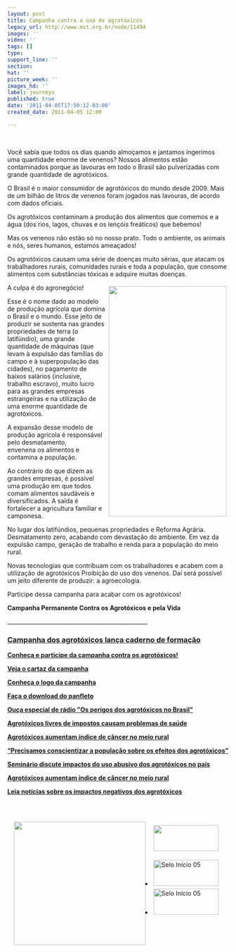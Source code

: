 ```yaml
---
layout: post
title: Campanha contra o uso de agrotóxicos
legacy_url: http://www.mst.org.br/node/11494
images: ''
video: ''
tags: []
type: 
support_line: ''
section: 
hat: ''
picture_week: ''
images_hd: ''
label: journeys
published: true
date: '2011-04-05T17:50:12-03:00'
created_date: 2011-04-05 12:00

---
```

<p>&nbsp;</p><p>Você sabia que todos os dias quando almoçamos e jantamos ingerimos  uma quantidade enorme de venenos? Nossos alimentos estão contaminados  porque as lavouras em todo o Brasil são pulverizadas com grande  quantidade de agrotóxicos.</p>   <p style="text-align: left;">O Brasil é o maior consumidor de  agrotóxicos do mundo desde 2009. Mais de um bilhão de litros de venenos  foram jogados nas lavouras, de acordo com dados oficiais.</p><p>Os  agrotóxicos contaminam a produção dos alimentos que comemos e a água  (dos rios, lagos, chuvas e os lençóis freáticos) que bebemos!</p><p>Mas  os venenos não estão só no nosso prato. Todo o ambiente, os animais e  nós, seres humanos, estamos ameaçados!</p><p>Os agrotóxicos causam uma série  de doenças muito sérias, que atacam os trabalhadores rurais, comunidades  rurais e toda a população, que consome alimentos com substâncias  tóxicas e adquire muitas doenças.</p> <p><img src="http://www.mst.org.br/sites/default/files/images/doencas%20grande.jpg" alt="" align="right" vspace="5" width="268" height="523" hspace="5">A culpa é do agronegócio!</p> <p>Esse  é o nome dado ao modelo de produção agrícola que domina o Brasil e o  mundo. Esse jeito de produzir se sustenta nas grandes propriedades de  terra (o latifúndio), uma grande quantidade de máquinas (que levam à  expulsão das famílias do campo e à superpopulação das cidades), no  pagamento de baixos salários (inclusive, trabalho escravo), muito lucro  para as grandes empresas estrangeiras e na utilização de uma enorme  quantidade de agrotóxicos.</p><p>A expansão desse modelo de produção  agrícola é responsável pelo desmatamento,<br> envenena os alimentos e contamina a população.</p><p>Ao contrário do que dizem as grandes empresas, é possível uma produção em que todos comam alimentos saudáveis e diversificados. A saída é fortalecer a agricultura familiar e camponesa.</p><p>No lugar dos latifúndios, pequenas propriedades e Reforma Agrária. Desmatamento zero, acabando com devastação do ambiente. Em vez da expulsão campo, geração de trabalho e renda para a população do meio rural.</p><p>Novas tecnologias que contribuam com os trabalhadores e acabem com a utilização de agrotóxicos Proibição do uso dos venenos. Daí será possível um jeito diferente de produzir: a agroecologia.</p><p>Participe dessa campanha para acabar com os agrotóxicos!</p><p><strong>Campanha Permanente Contra os Agrotóxicos e pela Vida</strong></p><p>__________________________________________________</p><p><strong><a href="../../../../../Campanha-dos-agrotoxicos-lanca-caderno-de-formacao"><h3><strong>Campanha  dos agrotóxicos lança caderno de formação</strong></h3></a></strong></p><p><a href="http://www.mst.org.br/node/11522"><strong>Conheça e participe da campanha contra os agrotóxicos! </strong></a></p><p><a target="_blank" href="http://www.mst.org.br/sites/default/files/cartaz%20campanha%20SAIDA.pdf"><strong>Veja o cartaz da campanha</strong></a></p><p><a href="http://www.mst.org.br/sites/default/files/logopreto2_agrotoxicos.jpg" onclick="window.open(this.href,'','resizable=no,location=no,menubar=no,scrollbars=no,status=no,toolbar=no,fullscreen=no,dependent=no,status'); return false"><strong>Conheça o logo da campanha</strong></a></p><p><a href="http://www.mst.org.br/sites/default/files/panfleto_campanha_agrotoxicos.pdf" onclick="window.open(this.href,'','resizable=no,location=no,menubar=no,scrollbars=no,status=no,toolbar=no,fullscreen=no,dependent=no,status'); return false"><strong>Faça o download do panfleto</strong></a></p><p><a target="_blank" href="http://www.radioagencianp.com.br/9577-Os-perigos-dos-agrotoxicos-no-Brasil"><strong>Ouça especial de rádio "Os perigos dos agrotóxicos no Brasil"</strong></a></p><p><a href="../../../../../node/10603"><strong>Agrotóxicos livres de  impostos causam problemas de saúde</strong></a></p><p><a href="../../../../../Agrotoxicos-aumentam-indice-de-cancer-no-meio-rural"><strong>Agrotóxicos  aumentam índice de câncer no meio rural</strong></a></p><p><a href="../../../../../Precisamos-conscientizar-a-populacaosobre-os-efeitos-dos-agrotoxicos"><strong>“Precisamos  conscientizar a população sobre os efeitos dos agrotóxicos”</strong></a></p><p><a href="../../../../../Seminario/agrotoxicos"><strong>Seminário discute  impactos do uso abusivo dos agrotóxicos no país</strong></a></p><p><a href="http://www.mst.org.br/node/10586"><strong>Agrotóxicos aumentam índice de câncer no meio rural </strong></a></p><p><strong><a href="http://www.mst.org.br/taxonomy/term/551"><strong>Leia  notícias sobre os impactos negativos dos agrotóxicos</strong></a></strong></p><p>&nbsp;</p><p><a target="_blank" href="http://www.radioagencianp.com.br/9577-Os-perigos-dos-agrotoxicos-no-Brasil"><img alt="" style="width: 300px; height: 280px;" src="http://www.radioagencianp.com.br/sites/ranp/imagens/capaabertura.jpg" align="left" vspace="15" hspace="15"></a></p><p><a target="_blank" href="http://portal.anvisa.gov.br/wps/portal/anvisa/home/agrotoxicotoxicologia?cat=Programa+de+Analise+de+Residuos+de+Agrotoxicos+em+Alimentos&amp;cat1=com.ibm.workplace.wcm.api.WCM_Category%2FPrograma+de+Analise+de+Residuos+de+Agrotoxicos+em+Alimentos%2F8a9ef8004f5fe567ad68af067ac26136%2FPUBLISHED&amp;con=com.ibm.workplace.wcm.api.WCM_Content%2FPrograma+de+Analise+de+Residuos+de+Agrotoxicos+em+Alimentos+%28PARA%29%2F950afe804055456e8b78ab89c90d54b4%2FPUBLISHED&amp;showForm=no&amp;siteArea=Agrotoxicos+e+Toxicologia&amp;WCM_GLOBAL_CONTEXT=/wps/wcm/connect/anvisa/Anvisa/Inicio/Agrotoxicos+e+Toxicologia/Publicacao+Agrotoxicos+e+Toxicologia/Programa+de+Analise+de+Residuos+de+Agrotoxicos+em+Alimentos+%28PARA%29"><img src="http://www.mst.org.br/sites/default/files/images/anvisa.jpg" alt="" vspace="3" hspace="3"></a></p><p><a href="http://portal.anvisa.gov.br/wps/portal/anvisa/home/agrotoxicotoxicologia/%21ut/p/c5/04_SB8K8xLLM9MSSzPy8xBz9CP0os3hnd0cPE3MfAwMDMydnA093Uz8z00B_A3djM6B8JE55A38jArq99KPSc_KTgPaEg2zGY5IhAXkjiLwBDuBooO_nkZ-bql-QG1EZ7KnrCABWE-ZV/dl3/d3/L0lDU0lKSWdra0EhIS9JTlJBQUlpQ2dBek15cUEhL1lCSlAxTkMxTktfMjd3ISEvN19DR0FINDdMMDBHT0FFMEk4UzlSSk9CMkM1MQ%21%21/?WCM_GLOBAL_CONTEXT=/wps/wcm/connect/Anvisa/Anvisa/Perguntas+Frequentes/Perguntas+Frequentes+Agrotoxico+e+Toxicologia" target="_blank"><img src="http://portal.anvisa.gov.br/wps/wcm/connect/eb8df800429fc5b2904ff12312e9dd30/Banner-toxicologia.gif?MOD=AJPERES&amp;CACHEID=eb8df800429fc5b2904ff12312e9dd30" alt="" border="0" vspace="3" width="148" height="59" hspace="3"></a></p><ul class="selos"><li><a href="http://portal.anvisa.gov.br/wps/portal/anvisa/home/agrotoxicotoxicologia" target="_blank"><img src="http://portal.anvisa.gov.br/wps/wcm/connect/b0723b004004768bb5a8b7ee27e7f6ac/selo_disque_intoxicacao.png?MOD=AJPERES&amp;CACHEID=b0723b004004768bb5a8b7ee27e7f6ac" alt="Selo Início 05" border="0" vspace="3" width="148" height="59" hspace="3"></a></li><li><a href="http://portal.anvisa.gov.br/wps/portal/anvisa/home/agrotoxicotoxicologia" target="_blank"><img src="http://portal.anvisa.gov.br/wps/wcm/connect/b0723b004004768bb5a4b7ee27e7f6ac/anvisa_atende.png?MOD=AJPERES&amp;CACHEID=b0723b004004768bb5a4b7ee27e7f6ac" alt="Selo Início 05" border="0" vspace="3" width="148" height="59" hspace="3"></a></li></ul><p>&nbsp;</p><p><a href="http://portal.anvisa.gov.br/wps/portal/anvisa/home/agrotoxicotoxicologia/%21ut/p/c5/04_SB8K8xLLM9MSSzPy8xBz9CP0os3hnd0cPE3MfAwMDMydnA093Uz8z00B_A3djM6B8JE55A38jArq99KPSc_KTgPaEg2zGY5IhAXkjiLwBDuBooO_nkZ-bql-QG1EZ7KnrCABWE-ZV/dl3/d3/L0lDU0lKSWdra0EhIS9JTlJBQUlpQ2dBek15cUEhL1lCSlAxTkMxTktfMjd3ISEvN19DR0FINDdMMDBHT0FFMEk4UzlSSk9CMkM1Mw%21%21/?WCM_PORTLET=PC_7_CGAH47L00GOAE0I8S9RJOB2C53_WCM&amp;WCM_GLOBAL_CONTEXT=/wps/wcm/connect/anvisa/anvisa/inicio/agrotoxicos+e+toxicologia/publicacao+agrotoxicos+e+toxicologia/sistema+de+informacao+sobre+agrotoxicos+sia" target="_blank"><br></a></p><p>&nbsp;</p><p>&nbsp;</p><p>&nbsp;</p>
